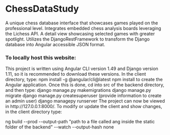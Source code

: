 # ChessDataStudy
<div>
  A unique chess database interface that showcases
  games played on the professional level. Integrates embedded chess
  analysis boards leveraging the Lichess API. A detail view showcasing
  selected games with greater spotlight. Utilizes the
  DjangoRestFramework to transform the Django database into Angular
  accessible JSON format.
</div>

<h3> To locally host this website: </h3>
<div>
  This project is written using Angular CLI version 1.49 and Django version 1.11, so it is recommended to download these versions. 
  In the client directory, type:
  npm install -g @angular/cli@latest 
  npm install 
  to create the Angular application. 
  Once this is done, cd into src of the backend directory, and then type:
  django manage.py makemigrations
  django manage.py migrate
  django manage.py createsuperuser (provide information to create an admin user)
  django managepy runserver
  The project can now be viewed in http://127.0.0.1:8000/. 
  To modify or update the client and show changes, in the client directory type:
</div>

ng build --prod --output-path "path to a file called ang inside the static folder of the backend" --watch --output-hash none


